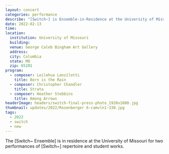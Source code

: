 ```yaml
---
layout: concert
categories: performance
describe: "[Switch~] is Ensemble-in-Residence at the University of Missouri. Works by Leilehua Lanzilotti, Christopher Chandler, and Heather Stebbins at the George Caleb Bingham Art Gallery."
date: 2022-02-13
time:
location:
  institution: University of Missouri
  building:
  venue: George Caleb Bingham Art Gallery
  address:
  city: Columbia
  state: MO
  zip: 65201
program:
  - composer: Leilehua Lanzilotti
    title: Born is the Rain
  - composer: Christopher Chandler
    title: Strata
  - composer: Heather Stebbins
    title: Among Arrows
headerImage: headers/switch-final-press-photo_1920x1080.jpg
thumbnail: updates/2022/Rosenberger 6-camvln1-330.jpg
tags:
  - 2022
  - switch
  - new
---
```


The [Switch~ Ensemble] is in residence at the University of Missouri for two performances of [Switch~] repertoire and student works.
